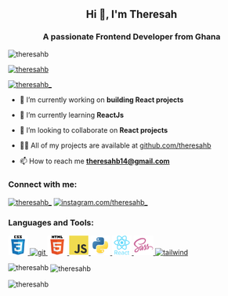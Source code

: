 <h2 align="center">Hi 👋, I'm Theresah</h2>
<h3 align="center">A passionate Frontend Developer from Ghana</h3>

<p align="left"> <img src="https://komarev.com/ghpvc/?username=theresahb&label=Profile%20views&color=0e75b6&style=flat" alt="theresahb" /> </p>

<p align="left"> <a href="https://github.com/ryo-ma/github-profile-trophy"><img src="https://github-profile-trophy.vercel.app/?username=theresahb" alt="theresahb" /></a> </p>

<p align="left"> <a href="https://twitter.com/theresahb_" target="blank"><img src="https://img.shields.io/twitter/follow/theresahb_?logo=twitter&style=for-the-badge" alt="theresahb_" /></a> </p>

- 🔭 I’m currently working on **building React projects**

- 🌱 I’m currently learning **ReactJs**

- 👯 I’m looking to collaborate on **React projects**

- 👨‍💻 All of my projects are available at [github.com/theresahb](github.com/theresahb)

- 📫 How to reach me **theresahb14@gmail.com**

<h3 align="left">Connect with me:</h3>
<p align="left">
<a href="https://twitter.com/theresahb_" target="blank"><img align="center" src="https://raw.githubusercontent.com/rahuldkjain/github-profile-readme-generator/master/src/images/icons/Social/twitter.svg" alt="theresahb_" height="30" width="40" /></a>
<a href="https://instagram.com/instagram.com/theresahb_" target="blank"><img align="center" src="https://raw.githubusercontent.com/rahuldkjain/github-profile-readme-generator/master/src/images/icons/Social/instagram.svg" alt="instagram.com/theresahb_" height="30" width="40" /></a>
</p>

<h3 align="left">Languages and Tools:</h3>
<p align="left"> <a href="https://www.w3schools.com/css/" target="_blank" rel="noreferrer"> <img src="https://raw.githubusercontent.com/devicons/devicon/master/icons/css3/css3-original-wordmark.svg" alt="css3" width="40" height="40"/> </a> <a href="https://git-scm.com/" target="_blank" rel="noreferrer"> <img src="https://www.vectorlogo.zone/logos/git-scm/git-scm-icon.svg" alt="git" width="40" height="40"/> </a> <a href="https://www.w3.org/html/" target="_blank" rel="noreferrer"> <img src="https://raw.githubusercontent.com/devicons/devicon/master/icons/html5/html5-original-wordmark.svg" alt="html5" width="40" height="40"/> </a> <a href="https://developer.mozilla.org/en-US/docs/Web/JavaScript" target="_blank" rel="noreferrer"> <img src="https://raw.githubusercontent.com/devicons/devicon/master/icons/javascript/javascript-original.svg" alt="javascript" width="40" height="40"/> </a> <a href="https://www.python.org" target="_blank" rel="noreferrer"> <img src="https://raw.githubusercontent.com/devicons/devicon/master/icons/python/python-original.svg" alt="python" width="40" height="40"/> </a> <a href="https://reactjs.org/" target="_blank" rel="noreferrer"> <img src="https://raw.githubusercontent.com/devicons/devicon/master/icons/react/react-original-wordmark.svg" alt="react" width="40" height="40"/> </a> <a href="https://sass-lang.com" target="_blank" rel="noreferrer"> <img src="https://raw.githubusercontent.com/devicons/devicon/master/icons/sass/sass-original.svg" alt="sass" width="40" height="40"/> </a> <a href="https://tailwindcss.com/" target="_blank" rel="noreferrer"> <img src="https://www.vectorlogo.zone/logos/tailwindcss/tailwindcss-icon.svg" alt="tailwind" width="40" height="40"/> </a> </p>

<p><img align="left" src="https://github-readme-stats.vercel.app/api/top-langs?username=theresahb&show_icons=true&locale=en&layout=compact" alt="theresahb" /></p>

<p>&nbsp;<img align="center" src="https://github-readme-stats.vercel.app/api?username=theresahb&show_icons=true&locale=en" alt="theresahb" /></p>

<p><img align="center" src="https://github-readme-streak-stats.herokuapp.com/?user=theresahb&" alt="theresahb" /></p>

